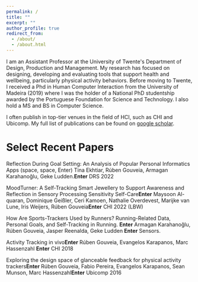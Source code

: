```yaml
---
permalink: /
title: ""
excerpt: ""
author_profile: true
redirect_from: 
  - /about/
  - /about.html
---
```


I am an Assistant Professor at the University of Twente's Department of Design, Production and Management. My research has focused on designing, developing and evaluating tools that support health and wellbeing, particularly physical activity behaviors. Before moving to Twente, I received a Phd in Human Computer Interaction from the University of Madeira (2019) where I was the holder of a National PhD studentship awarded by the Portuguese Foundation for Science and Technology. I also hold a MS and BS in Computer Science.

I often publish in top-tier venues in the field of HCI, such as CHI and Ubicomp. My full list of publications can be found on [google scholar](https://scholar.google.pt/citations?user=3Of_dqIAAAAJ&hl=en).


Select Recent Papers
======

Reflection During Goal Setting: An Analysis of Popular Personal Informatics Apps (space, space, Enter)
Tina Ekhtiar, Rúben Gouveia, Armagan Karahanoğlu, Geke Ludden.**Enter**
DRS 2022

MoodTurner: A Self-Tracking Smart Jewellery to Support Awareness and Reflection in Sensory Processing Sensitivity Self-Care**Enter**
Maysoon Al-quaran, Dominique Geißler, Ceri Kamoen, Nathalie Overdevest, Marijke van Lune, Iris Weijers, Rúben Gouveia**Enter**
CHI 2022 (LBW)

How Are Sports-Trackers Used by Runners? Running-Related Data, Personal Goals, and Self-Tracking in Running. **Enter**
Armagan Karahanoğlu, Rúben Gouveia, Jasper Reenalda, Geke Ludden **Enter**
Sensors.

Activity Tracking in vivo**Enter**
Rúben Gouveia, Evangelos Karapanos, Marc Hassenzahl **Enter**
CHI 2018

Exploring the design space of glanceable feedback for physical activity trackers**Enter**
Rúben Gouveia, Fabio Pereira, Evangelos Karapanos, Sean Munson, Marc Hassenzahl**Enter**
Ubicomp 2016

